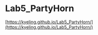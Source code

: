 # Lab5_PartyHorn  
[https://kyeling.github.io/Lab5_PartyHorn/](https://kyeling.github.io/Lab5_PartyHorn/)
